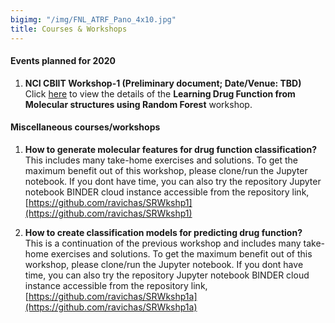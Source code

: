 ```yaml
---
bigimg: "/img/FNL_ATRF_Pano_4x10.jpg"
title: Courses & Workshops
---
```



#### Events planned for 2020 <br />

1. **NCI CBIIT Workshop-1 (Preliminary document; Date/Venue: TBD)** <br />
   Click [here](ML2020-1) to view the details of the **Learning Drug Function from Molecular structures using Random Forest** workshop.   

#### Miscellaneous courses/workshops <br />

1. **How to generate molecular features for drug function classification?** <br />
This includes many take-home exercises and solutions. 
To get the maximum benefit out of this workshop, please clone/run the Jupyter notebook. 
If you dont have time, you can also try the repository Jupyter notebook BINDER cloud instance 
accessible from the repository link, 
[https://github.com/ravichas/SRWkshp1](https://github.com/ravichas/SRWkshp1) 

2. **How to create classification models for predicting drug function?** <br />
This is a continuation of the previous workshop and includes many take-home exercises and solutions. 
To get the maximum benefit out of this workshop, please clone/run the Jupyter notebook. 
If you dont have time, you can also try the repository Jupyter notebook BINDER cloud instance 
accessible from the repository link, 
[https://github.com/ravichas/SRWkshp1a](https://github.com/ravichas/SRWkshp1a) 
